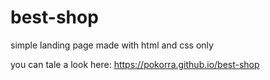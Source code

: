 # best-shop
simple landing page made with html and css only

you can tale a look here: https://pokorra.github.io/best-shop
